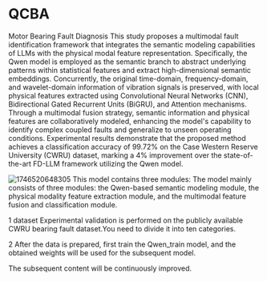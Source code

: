# QCBA
Motor Bearing Fault Diagnosis
This study proposes a multimodal fault identification framework that integrates the semantic modeling capabilities of LLMs with the physical modal feature representation. Specifically, the Qwen model is employed as the semantic branch to abstract underlying patterns within statistical features and extract high-dimensional semantic embeddings. Concurrently, the original time-domain, frequency-domain, and wavelet-domain information of vibration signals is preserved, with local physical features extracted using Convolutional Neural Networks (CNN), Bidirectional Gated Recurrent Units (BiGRU), and Attention mechanisms. Through a multimodal fusion strategy, semantic information and physical features are collaboratively modeled, enhancing the model's capability to identify complex coupled faults and generalize to unseen operating conditions. Experimental results demonstrate that the proposed method achieves a classification accuracy of 99.72% on the Case Western Reserve University (CWRU) dataset, marking a 4% improvement over the state-of-the-art FD-LLM framework utilizing the Qwen model. 

![1746520648305](https://github.com/user-attachments/assets/3d1bcdab-58c7-4969-8f5b-cc0523aad3a1)
This model contains three modules: The model mainly consists of three modules: the Qwen-based semantic modeling module, the physical modality feature extraction module, and the multimodal feature fusion and classification module.

1 dataset
Experimental validation is performed on the publicly available CWRU bearing fault dataset.You need to divide it into ten categories.

2 After the data is prepared, first train the Qwen_train model, and the obtained weights will be used for the subsequent model.

The subsequent content will be continuously improved.
